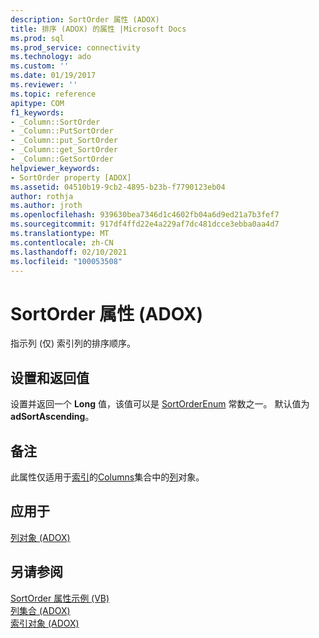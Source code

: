 ```yaml
---
description: SortOrder 属性 (ADOX)
title: 排序 (ADOX) 的属性 |Microsoft Docs
ms.prod: sql
ms.prod_service: connectivity
ms.technology: ado
ms.custom: ''
ms.date: 01/19/2017
ms.reviewer: ''
ms.topic: reference
apitype: COM
f1_keywords:
- _Column::SortOrder
- _Column::PutSortOrder
- _Column::put_SortOrder
- _Column::get_SortOrder
- _Column::GetSortOrder
helpviewer_keywords:
- SortOrder property [ADOX]
ms.assetid: 04510b19-9cb2-4895-b23b-f7790123eb04
author: rothja
ms.author: jroth
ms.openlocfilehash: 939630bea7346d1c4602fb04a6d9ed21a7b3fef7
ms.sourcegitcommit: 917df4ffd22e4a229af7dc481dcce3ebba0aa4d7
ms.translationtype: MT
ms.contentlocale: zh-CN
ms.lasthandoff: 02/10/2021
ms.locfileid: "100053508"
---
```

# <a name="sortorder-property-adox"></a>SortOrder 属性 (ADOX)
指示列 (仅) 索引列的排序顺序。  
  
## <a name="settings-and-return-values"></a>设置和返回值  
 设置并返回一个 **Long** 值，该值可以是 [SortOrderEnum](./sortorderenum.md) 常数之一。 默认值为 **adSortAscending**。  
  
## <a name="remarks"></a>备注  
 此属性仅适用于[索引](./index-object-adox.md)的[Columns](./columns-collection-adox.md)集合中的[列](./column-object-adox.md)对象。  
  
## <a name="applies-to"></a>应用于  
 [列对象 (ADOX)](./column-object-adox.md)  
  
## <a name="see-also"></a>另请参阅  
 [SortOrder 属性示例 (VB) ](./sortorder-property-example-vb.md)   
 [列集合 (ADOX) ](./columns-collection-adox.md)   
 [索引对象 (ADOX)](./index-object-adox.md)